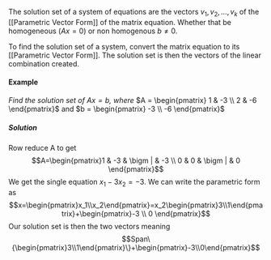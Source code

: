 The solution set of a system of equations are the vectors $v_{1},v_{2},\dots ,v_{k}$ of the [[Parametric Vector Form]] of the matrix equation. Whether that be homogeneous ($Ax=0$) or non homogenous $b \neq 0$. 

To find the solution set of a system, convert the matrix equation to its [[Parametric Vector Form]]. The solution set is then the vectors of the linear combination created.

#### Example
*Find the solution set of $Ax=b$, where*
$A = \begin{pmatrix} 1  & -3 \\ 2  & -6 \end{pmatrix}$  and $b = \begin{pmatrix} -3 \\ -6 \end{pmatrix}$

##### Solution
Row reduce A to get $$A=\begin{pmatrix}1 & -3 & \bigm |  & -3 \\ 0 & 0 & \bigm | & 0 \end{pmatrix}$$
We get the single equation $x_{1}-3x_{2}=-3$. We can write the parametric form as $$x=\begin{pmatrix}x_1\\x_2\end{pmatrix}=x_2\begin{pmatrix}3\\1\end{pmatrix}+\begin{pmatrix}-3 \\ 0 \end{pmatrix}$$
Our solution set is then the two vectors meaning$$Span\{\begin{pmatrix}3\\1\end{pmatrix}\}+\begin{pmatrix}-3\\0\end{pmatrix}$$
